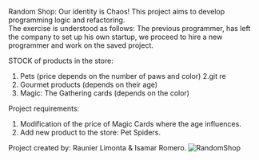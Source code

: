 Random Shop: Our identity is Chaos!
This project aims to develop programming logic and refactoring.  
The exercise is understood as follows: The previous programmer, 
has left the company to set up his own startup, we proceed to hire 
a new programmer and work on the saved project.

STOCK of products in the store:
1. Pets (price depends on the number of paws and color) 2.git re
2. Gourmet products (depends on their age)
3. Magic: The Gathering cards (depends on the color)

Project requirements:
1. Modification of the price of Magic Cards where the age influences.
2. Add new product to the store: Pet Spiders.

Project created by: Raunier Limonta & Isamar Romero.
![RandomShop](https://github.com/user-attachments/assets/a062c207-ece6-449d-a236-48e773bd486d)
